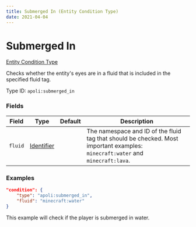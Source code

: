 ```yaml
---
title: Submerged In (Entity Condition Type)
date: 2021-04-04
---
```


# Submerged In

[Entity Condition Type](../entity_condition_types.md)

Checks whether the entity's eyes are in a fluid that is included in the specified fluid tag.

Type ID: `apoli:submerged_in`


### Fields

Field  | Type | Default | Description
-------|------|---------|-------------
`fluid` | [Identifier](../data_types/identifier.md) | | The namespace and ID of the fluid tag that should be checked. Most important examples: `minecraft:water` and `minecraft:lava`.


### Examples

```json
"condition": {
    "type": "apoli:submerged_in",
    "fluid": "minecraft:water"
}
```

This example will check if the player is submerged in water.
